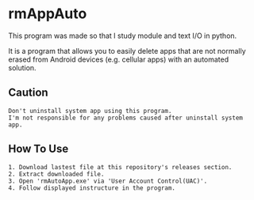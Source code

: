 # rmAppAuto
This program was made so that I study module and text I/O in python.

It is a program that allows you to easily delete apps that are not normally erased from Android devices (e.g. cellular apps) with an automated solution.
## Caution
```
Don't uninstall system app using this program. 
I'm not responsible for any problems caused after uninstall system app.
```
## How To Use
```
1. Download lastest file at this repository's releases section.
2. Extract downloaded file.
3. Open 'rmAutoApp.exe' via 'User Account Control(UAC)'.
4. Follow displayed instructure in the program.
```